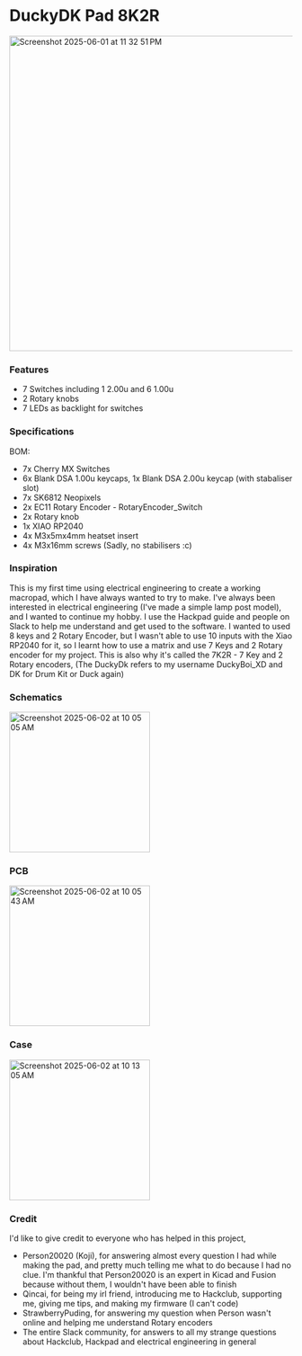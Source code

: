 # DuckyDK Pad 8K2R

<img width="561" alt="Screenshot 2025-06-01 at 11 32 51 PM" src="https://github.com/user-attachments/assets/9705c22d-86f7-453a-9897-639602a7339f" />

### Features
- 7 Switches including 1 2.00u and 6 1.00u
- 2 Rotary knobs 
- 7 LEDs as backlight for switches

### Specifications
BOM:
- 7x Cherry MX Switches
- 6x Blank DSA 1.00u keycaps, 1x Blank DSA 2.00u keycap (with stabaliser slot)
- 7x SK6812 Neopixels
- 2x EC11 Rotary Encoder - RotaryEncoder_Switch
- 2x Rotary knob
- 1x XIAO RP2040
- 4x M3x5mx4mm heatset insert
- 4x M3x16mm screws
(Sadly, no stabilisers :c)

### Inspiration
This is my first time using electrical engineering to create a working macropad, which I have always wanted to try to make. I've always been interested in electrical engineering (I've made a simple lamp post model), and I wanted to continue my hobby. I use the Hackpad guide and people on Slack to help me understand and get used to the software. I wanted to used 8 keys and 2 Rotary Encoder, but I wasn't able to use 10 inputs with the Xiao RP2040 for it, so I learnt how to use a matrix and use 7 Keys and 2 Rotary encoder for my project. This is also why it's called the 7K2R - 7 Key and 2 Rotary encoders, (The DuckyDk refers to my username DuckyBoi_XD and DK for Drum Kit or Duck again)

### Schematics        

<img width="250" alt="Screenshot 2025-06-02 at 10 05 05 AM" src="https://github.com/user-attachments/assets/70fbdcc0-8e3d-4209-bb58-b46020b64cd5" />

### PCB

<img width="250" alt="Screenshot 2025-06-02 at 10 05 43 AM" src="https://github.com/user-attachments/assets/4b7dda9d-7eed-4fc3-8c11-62f5fe9a9ab4" />

### Case

<img width="250" alt="Screenshot 2025-06-02 at 10 13 05 AM" src="https://github.com/user-attachments/assets/e890e0fb-b4a2-4df7-9757-06d4bdc7a7de" />

### Credit
I'd like to give credit to everyone who has helped in this project,

- Person20020 (Koji), for answering almost every question I had while making the pad, and pretty much telling me what to do because I had no clue. I'm thankful that Person20020 is an expert in Kicad and Fusion because without them, I wouldn't have been able to finish
- Qincai, for being my irl friend, introducing me to Hackclub, supporting me, giving me tips, and making my firmware (I can't code)
- StrawberryPuding, for answering my question when Person wasn't online and helping me understand Rotary encoders
- The entire Slack community, for answers to all my strange questions about Hackclub, Hackpad and electrical engineering in general
